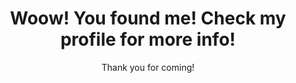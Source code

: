 <body>
<div style="text-align: center">
  <h1>Woow! You found me! Check my profile for more info!</h1>
</div>
</body>
<footer>
  <p style="text-align: center">Thank you for coming!</p>
</footer>
